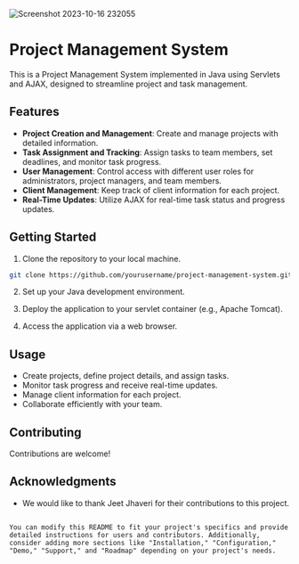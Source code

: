 ![Screenshot 2023-10-16 232055](https://github.com/Jhaveri-Jeet/WiziTech/assets/114752089/aad72ef9-0795-44ec-a583-1859e6dfbf23)

# Project Management System

This is a Project Management System implemented in Java using Servlets and AJAX, designed to streamline project and task management.

## Features

- **Project Creation and Management**: Create and manage projects with detailed information.
- **Task Assignment and Tracking**: Assign tasks to team members, set deadlines, and monitor task progress.
- **User Management**: Control access with different user roles for administrators, project managers, and team members.
- **Client Management**: Keep track of client information for each project.
- **Real-Time Updates**: Utilize AJAX for real-time task status and progress updates.

## Getting Started

1. Clone the repository to your local machine.

```bash
git clone https://github.com/yourusername/project-management-system.git
```

2. Set up your Java development environment.

3. Deploy the application to your servlet container (e.g., Apache Tomcat).

4. Access the application via a web browser.

## Usage

- Create projects, define project details, and assign tasks.
- Monitor task progress and receive real-time updates.
- Manage client information for each project.
- Collaborate efficiently with your team.

## Contributing

Contributions are welcome!

## Acknowledgments

- We would like to thank Jeet Jhaveri for their contributions to this project.

```

You can modify this README to fit your project's specifics and provide detailed instructions for users and contributors. Additionally, consider adding more sections like "Installation," "Configuration," "Demo," "Support," and "Roadmap" depending on your project's needs.
